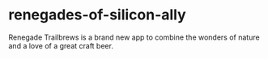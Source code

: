 # renegades-of-silicon-ally
Renegade Trailbrews is a brand new app to combine the wonders of nature and a love of a great craft beer.
